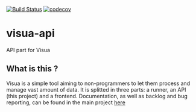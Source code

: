 [![Build Status](https://travis-ci.org/Exanis/visua-api.svg?branch=master)](https://travis-ci.org/Exanis/visua-api)
[![codecov](https://codecov.io/gh/Exanis/visua-api/branch/master/graph/badge.svg)](https://codecov.io/gh/Exanis/visua-api)

# visua-api
API part for Visua

## What is this ?

Visua is a simple tool aiming to non-programmers to let them process and manage vast amount of data. It is splitted in three parts: a runner, an API (this project) and a frontend. Documentation, as well as backlog and bug reporting, can be found in the main project [here](https://github.com/Exanis/visua)
